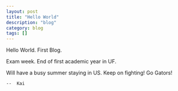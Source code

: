 ```yaml
---
layout: post
title: "Hello World"
description: "blog"
category: blog
tags: []
---
```

Hello World. First Blog.

Exam week. End of first academic year in UF.

Will have a busy summer staying in US. Keep on fighting! Go Gators!

	--  Kai
